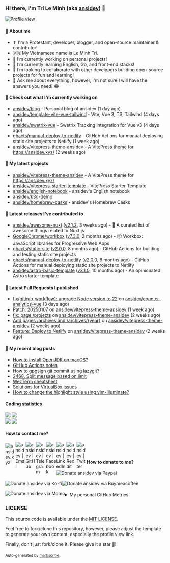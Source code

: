 ### Hi there, I'm Tri Le Minh (aka [ansidev][website]) 👋

<img src="https://komarev.com/ghpvc/?username=ansidev" alt="Profile view" />

#### 📕 About me

- ✝️ I'm a Protestant, developer, blogger, and open-source maintainer & contributor!
- 🇻🇳 My Vietnamese name is Le Minh Tri.
- 🔭 I’m currently working on personal projects!
- 🌱 I’m currently learning English, Go, and front-end stacks!
- 👯 I’m looking to collaborate with other developers building open-source projects for fun and learning!
- 💬 Ask me about everything, however, I'm not sure I will have the answers you need! 😂

#### 👷 Check out what I'm currently working on

- [ansidev/blog](https://github.com/ansidev/blog) - Personal blog of ansidev (1 day ago)
- [ansidev/template-vite-vue-tailwind](https://github.com/ansidev/template-vite-vue-tailwind) - Vite, Vue 3, TS, Tailwind (4 days ago)
- [ansidev/swetrix-vue](https://github.com/ansidev/swetrix-vue) - Swetrix Tracking integration for Vue v3 (4 days ago)
- [ghacts/manual-deploy-to-netlify](https://github.com/ghacts/manual-deploy-to-netlify) - GitHub Actions for manual deploying static site projects to Netlify (1 week ago)
- [ansidev/vitepress-theme-ansidev](https://github.com/ansidev/vitepress-theme-ansidev) - A VitePress theme for https://ansidev.xyz/ (2 weeks ago)

#### 🌱 My latest projects

- [ansidev/vitepress-theme-ansidev](https://github.com/ansidev/vitepress-theme-ansidev) - A VitePress theme for https://ansidev.xyz/
- [ansidev/vitepress-starter-template](https://github.com/ansidev/vitepress-starter-template) - VitePress Starter Template
- [ansidev/english-notebook](https://github.com/ansidev/english-notebook) - ansidev's English notebook
- [ansidev/k3d-demo](https://github.com/ansidev/k3d-demo)
- [ansidev/homebrew-casks](https://github.com/ansidev/homebrew-casks) - ansidev's Homebrew Casks

#### 🔭 Latest releases I've contributed to

- [ansidev/awesome-nuxt](https://github.com/ansidev/awesome-nuxt) ([v2.1.2](https://github.com/ansidev/awesome-nuxt/releases/tag/v2.1.2), 3 weeks ago) - 🎉 A curated list of awesome things related to Nuxt.js
- [GoogleChrome/workbox](https://github.com/GoogleChrome/workbox) ([v7.3.0](https://github.com/GoogleChrome/workbox/releases/tag/v7.3.0), 2 months ago) - 📦 Workbox: JavaScript libraries for Progressive Web Apps
- [ghacts/static-site](https://github.com/ghacts/static-site) ([v2.0.0](https://github.com/ghacts/static-site/releases/tag/v2.0.0), 8 months ago) - GitHub Actions for building and testing static site projects
- [ghacts/manual-deploy-to-netlify](https://github.com/ghacts/manual-deploy-to-netlify) ([v2.0.0](https://github.com/ghacts/manual-deploy-to-netlify/releases/tag/v2.0.0), 8 months ago) - GitHub Actions for manual deploying static site projects to Netlify
- [ansidev/astro-basic-template](https://github.com/ansidev/astro-basic-template) ([v3.1.0](https://github.com/ansidev/astro-basic-template/releases/tag/v3.1.0), 10 months ago) - An opinionated Astro starter template

#### 🔨 Latest Pull Requests I published

- [fix(github-workflow): upgrade Node version to 22](https://github.com/ansidev/counter-analytics-vue/pull/178) on [ansidev/counter-analytics-vue](https://github.com/ansidev/counter-analytics-vue) (3 days ago)
- [Patch: 20250107](https://github.com/ansidev/vitepress-theme-ansidev/pull/17) on [ansidev/vitepress-theme-ansidev](https://github.com/ansidev/vitepress-theme-ansidev) (1 week ago)
- [fix: page /projects](https://github.com/ansidev/vitepress-theme-ansidev/pull/14) on [ansidev/vitepress-theme-ansidev](https://github.com/ansidev/vitepress-theme-ansidev) (2 weeks ago)
- [Add pages /archives and /archives/{year}](https://github.com/ansidev/vitepress-theme-ansidev/pull/11) on [ansidev/vitepress-theme-ansidev](https://github.com/ansidev/vitepress-theme-ansidev) (2 weeks ago)
- [Feature: Deploy to Netlify](https://github.com/ansidev/vitepress-theme-ansidev/pull/9) on [ansidev/vitepress-theme-ansidev](https://github.com/ansidev/vitepress-theme-ansidev) (2 weeks ago)

#### 📜 My recent blog posts

<!-- BLOG-POST-LIST:START -->
- [How to install OpenJDK on macOS?](https://ansidev.xyz/posts/2023-07-11-how-to-install-openjdk-on-macos)
- [GitHub Actions notes](https://ansidev.xyz/posts/2023-06-17-github-actions-notes)
- [How to gpgsign git commit using lazygit?](https://ansidev.xyz/posts/2023-06-16-how-to-gpgsign-git-commit-using-lazygit)
- [2468. Split message based on limit](https://leetcode-blog.netlify.app/2468-split-message-based-on-limit/)
- [WezTerm cheatsheet](https://ansidev.xyz/posts/2023-05-18-wezterm-cheatsheet)
- [Solutions for VirtualBox issues](https://ansidev.xyz/posts/2023-05-13-solutions-for-virtualbox-issues)
- [How to change the highlight style using vim-illuminate?](https://ansidev.xyz/posts/2023-04-25-how-to-change-the-highlight-style-using-vim-illuminate)
<!-- BLOG-POST-LIST:END -->

#### Coding statistics

<img
  src="https://github-profile-summary-cards.vercel.app/api/cards/stats?username=ansidev&theme=github_dark"
  style="display: inline; width: 320px;"
/>
<img
  src="https://github-profile-summary-cards.vercel.app/api/cards/productive-time?username=ansidev&theme=github_dark&utcOffset=7"
  style="display: inline; width: 320px;"
/>
<br />
<img
  src="https://github-profile-summary-cards.vercel.app/api/cards/repos-per-language?username=ansidev&theme=github_dark"
  style="display: inline; width: 320px;"
/>
<img
  src="https://github-profile-summary-cards.vercel.app/api/cards/most-commit-language?username=ansidev&theme=github_dark"
  style="display: inline; width: 320px;"
/>

#### How to contact me?

[<img align="left" width="32px" src="https://ansidev.xyz/pwa-192x192.png"                alt="ansidev.xyz" style="padding-top: 4px;" />][website]
<a href="mailto:ansidev@gmail.com">
 <img align="left" width="32px" src="https://img.icons8.com/fluency/32/gmail-new.png"    alt="ansidev | Email" />
</a>
[<img align="left" width="32px" src="https://img.icons8.com/fluency/32/github.png"       alt="ansidev | GitHub" />][github]
[<img align="left" width="32px" src="https://img.icons8.com/fluency/32/telegram-app.png" alt="ansidev | Telegram" />][telegram]
[<img align="left" width="32px" src="https://img.icons8.com/fluency/32/facebook.png"     alt="ansidev | Facebook" />][facebook]
[<img align="left" width="32px" src="https://img.icons8.com/fluency/32/linkedin.png"     alt="ansidev | LinkedIn" />][linkedin]
[<img align="left" width="32px" src="https://img.icons8.com/fluency/32/reddit.png"       alt="ansidev | Reddit" />][reddit]
[<img align="left" width="32px" src="https://img.icons8.com/fluency/32/twitter.png"      alt="ansidev | Twitter" />][twitter]

<br/>
<br/>

#### How to donate to me?

[<img align="left" height="32px" src="https://www.paypalobjects.com/paypal-ui/logos/svg/paypal-color.svg"  alt="Donate ansidev via Paypal" />][paypal]
[<img align="left" height="32px" src="https://storage.ko-fi.com/cdn/brandasset/kofi_bg_tag_white.png"      alt="Donate ansidev via  Ko-fi" />][kofi]
[<img align="left" height="32px" src="https://cdn.buymeacoffee.com/buttons/v2/default-yellow.png"          alt="Donate ansidev via Buymeacoffee" />][buymeacoffee]
[<img align="left" height="32px" src="https://ansidev.xyz/imgs/momo_icon_rectangle_pinkbg_RGB.png"         alt="Donate ansidev via Momo" />][momo]

<br/>
<br/>

[website]: https://ansidev.xyz/?utm_source=github&utm_medium=readme
[email]: ansidev@gmail.com
[github]: https://github.com/ansidev
[facebook]: https://facebook.com/leminhtri.py
[telegram]: https://t.me/ansidev
[twitter]: https://twitter.com/ansidev
[linkedin]: https://linkedin.com/in/ansidev/
[reddit]: https://reddit.com/u/ansidev
[paypal]: https://paypal.me/ansidev
[kofi]: https://ko-fi.com/ansidev
[buymeacoffee]: https://buymeacoffee.com/ansidev
[momo]: https://me.momo.vn/ansidev

<br/>
<br/>

<details>
  <summary>My personal GitHub Metrics</summary>
  <br/>
  <img src="./github_metrics_01.svg" />
  <img src="./github_metrics_02.svg" />
</details>

### LICENSE

This source code is available under the [MIT LICENSE](/LICENSE).

Feel free to fork/clone this repository, however, please adjust the template to generate your own content, especially the profile view link.

Finally, don't just fork/clone it. Please give it a star :star2:!

<sub>Auto-generated by [markscribe](https://github.com/muesli/markscribe).</sub>
